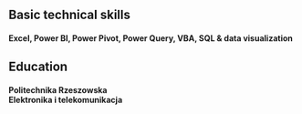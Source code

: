 <h2><b>Basic technical skills</b></h2>
<h4>Excel, Power BI, Power Pivot, Power Query, VBA, SQL & data visualization</h4>
<h2><b>Education</b></h2>
<h4><b>Politechnika Rzeszowska</b><br>Elektronika i telekomunikacja</h4>
